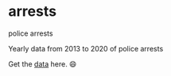 # arrests
police arrests

Yearly data from 2013 to 2020 of police arrests

Get the [data](https://raw.githubusercontent.com/NicJC/arrests/master/Arrests.csv) here. :smile:
